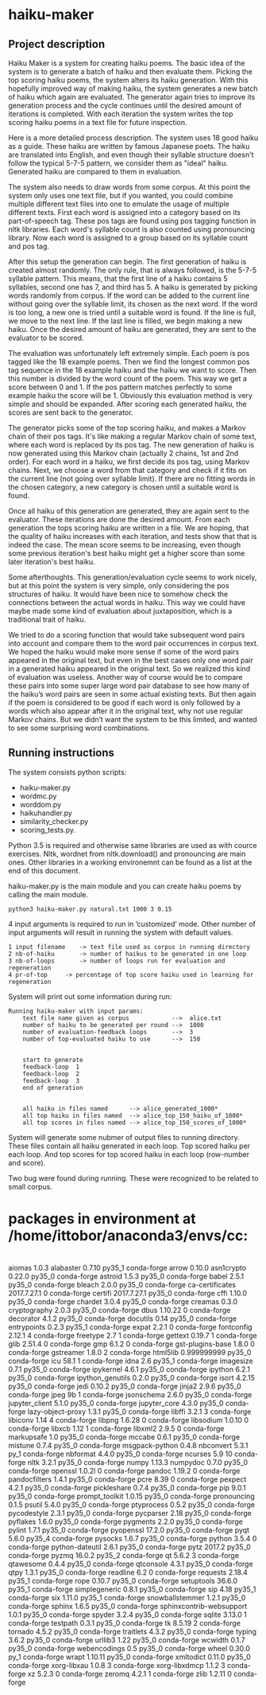# haiku-maker

## Project description

Haiku Maker is a system for creating haiku poems. The basic idea
of the system is to generate a batch of haiku and then evaluate
them. Picking the top scoring haiku poems, the system alters its
haiku generation. With this hopefully improved way of making haiku,
the system generates a new batch of haiku which again are evaluated.
The generator again tries to improve its generation process and the
cycle continues until the desired amount of iterations is completed.
With each iteration the system writes the top scoring haiku poems
in a text file for future inspection.

Here is a more detailed process description. The system uses 18
good haiku as a guide. These haiku are written by famous Japanese
poets. The haiku are translated into English, and even though their
syllable structure doesn't follow the typical 5-7-5 pattern, we
consider them as "ideal" haiku. Generated haiku are compared to
them in evaluation.

The system also needs to draw words from some corpus. At this point
the system only uses one text file, but if you wanted, you could
combine multiple different text files into one to emulate the
usage of multiple different texts. First each word is assigned into
a category based on its part-of-speech tag. These pos tags are
found using pos tagging function in nltk libraries. Each word's
syllable count is also counted using pronouncing library. Now
each word is assigned to a group based on its syllable count and
pos tag.

After this setup the generation can begin. The first generation
of haiku is created almost randomly. The only rule, that is always
followed, is the 5-7-5 syllable pattern. This means, that the first
line of a haiku contains 5 syllables, second one has 7, and third
has 5. A haiku is generated by picking words randomly from corpus.
If the word can be added to the current line without going over the
syllable limit, its chosen as the next word. If the word is too
long, a new one is tried until a suitable word is found. If the line
is full, we move to the next line. If the last line is filled, we
begin making a new haiku. Once the desired amount of haiku are 
generated, they are sent to the evaluator to be scored.

The evaluation was unfortunately left extremely simple. Each poem
is pos tagged like the 18 example poems. Then we find the longest
common pos tag sequence in the 18 example haiku and the haiku we
want to score. Then this number is divided by the word count of
the poem. This way we get a score between 0 and 1. If the pos
pattern matches perfectly to some example haiku the score will be 1.
Obviously this evaluation method is very simple and should be
expanded. After scoring each generated haiku, the scores are sent
back to the generator.

The generator picks some of the top scoring haiku, and makes a
Markov chain of their pos tags. It's like making a regular Markov
chain of some text, where each word is replaced by its pos tag.
The new generation of haiku is now generated using this Markov chain
(actually 2 chains, 1st and 2nd order). For each word in a haiku,
we first decide its pos tag, using Markov chains. Next, we choose
a word from that category and check if it fits on the current line
(not going over syllable limit). If there are no fitting words in
the chosen category, a new category is chosen until a suitable word
is found.

Once all haiku of this generation are generated, they are again sent
to the evaluator. These iterations are done the desired amount.
From each generation the tops scoring haiku are written in a file.
We are hoping, that the quality of haiku increases with each iteration,
and tests show that that is indeed the case. The mean score seems to
be increasing, even though some previous iteration's best haiku might
get a higher score than some later iteration's best haiku.

Some afterthoughts. This generation/evaluation cycle seems to work nicely,
but at this point the system is very simple, only considering the pos 
structures of haiku. It would have been nice to somehow check the connections
between the actual words in haiku. This way we could have maybe made
some kind of evaluation about juxtaposition, which is a traditional
trait of haiku. 

We tried to do a scoring function that would take 
subsequent word pairs into account and compare them to the word
pair occurrences in corpus text. We hoped the haiku would make more
sense if some of the word pairs appeared in the original text, but even
in the best cases only one word pair in a generated haiku appeared in
the original text. So we realized this kind of evaluation was useless.
Another way of course would be to compare these pairs into some super
large word pair database to see how many of the haiku’s word pairs are
seen in some actual existing texts. But then again if the poem is 
considered to be good if each word is only followed by a words which also
appear after it in the original text, why not use regular Markov chains.
But we didn’t want the system to be this limited, and wanted to see some
surprising word combinations. 

## Running instructions

The system consists python scripts:
- haiku-maker.py
- wordmc.py
- worddom.py
- haikuhandler.py
- similarity_checker.py
- scoring_tests.py.

Python 3.5 is required and otherwise same libraries are used as with cource exercises. Nltk, wordnet from nltk.download() and pronouncing are main ones. Other libraries in a working environemnt can be found as a list at the end of this document.

haiku-maker.py is the main module and you can create haiku poems by calling the main module.

	python3 haiku-maker.py natural.txt 1000 3 0.15

4 input arguments is required to run in ‘customized’ mode. Other number of input arguments will result in running the system with default values.

	1 input filename	-> text file used as corpus in running directory
	2 nb-of-haiku		-> number of haikus to be generated in one loop
	3 nb-of-loops		-> number of loops run for evaluation and regeneration
	4 pr-of-top		-> percentage of top score haiku used in learning for regeneration

System will print out some information during run:

	Running haiku-maker with input params:
		text file name given as corpus            -->  alice.txt
		number of haiku to be generated per round -->  1000
		number of evaluation-feedback loops       -->  3
		number of top-evaluated haiku to use      -->  150


		start to generate
		feedback-loop  1
		feedback-loop  2
		feedback-loop  3
		end of generation


		all haiku in files named      --> alice_generated_1000*
		all top haiku in files named  --> alice_top_150_haiku_of_1000*
		all top scores in files named --> alice_top_150_scores_of_1000*

System will generate some nubmer of output files to running directory. These files contain all haiku generated in each loop. Top scored haiku per each loop. And top scores for top scored haiku in each loop (row-number and score).

Two bug were found during running. These were recognized to be related to small corpus.

# packages in environment at /home/ittobor/anaconda3/envs/cc:
#
aiomas                    1.0.3                     <pip>
alabaster                 0.7.10                   py35_1    conda-forge
arrow                     0.10.0                    <pip>
asn1crypto                0.22.0                   py35_0    conda-forge
astroid                   1.5.3                    py35_0    conda-forge
babel                     2.5.1                    py35_0    conda-forge
bleach                    2.0.0                    py35_0    conda-forge
ca-certificates           2017.7.27.1                   0    conda-forge
certifi                   2017.7.27.1              py35_0    conda-forge
cffi                      1.10.0                   py35_0    conda-forge
chardet                   3.0.4                    py35_0    conda-forge
creamas                   0.3.0                     <pip>
cryptography              2.0.3                    py35_0    conda-forge
dbus                      1.10.22                       0    conda-forge
decorator                 4.1.2                    py35_0    conda-forge
docutils                  0.14                     py35_0    conda-forge
entrypoints               0.2.3                    py35_1    conda-forge
expat                     2.2.1                         0    conda-forge
fontconfig                2.12.1                        4    conda-forge
freetype                  2.7                           1    conda-forge
gettext                   0.19.7                        1    conda-forge
glib                      2.51.4                        0    conda-forge
gmp                       6.1.2                         0    conda-forge
gst-plugins-base          1.8.0                         0    conda-forge
gstreamer                 1.8.0                         2    conda-forge
html5lib                  0.999999999              py35_0    conda-forge
icu                       58.1                          1    conda-forge
idna                      2.6                      py35_1    conda-forge
imagesize                 0.7.1                    py35_0    conda-forge
ipykernel                 4.6.1                    py35_0    conda-forge
ipython                   6.2.1                    py35_0    conda-forge
ipython_genutils          0.2.0                    py35_0    conda-forge
isort                     4.2.15                   py35_0    conda-forge
jedi                      0.10.2                   py35_0    conda-forge
jinja2                    2.9.6                    py35_0    conda-forge
jpeg                      9b                            1    conda-forge
jsonschema                2.6.0                    py35_0    conda-forge
jupyter_client            5.1.0                    py35_0    conda-forge
jupyter_core              4.3.0                    py35_0    conda-forge
lazy-object-proxy         1.3.1                    py35_0    conda-forge
libffi                    3.2.1                         3    conda-forge
libiconv                  1.14                          4    conda-forge
libpng                    1.6.28                        0    conda-forge
libsodium                 1.0.10                        0    conda-forge
libxcb                    1.12                          1    conda-forge
libxml2                   2.9.5                         0    conda-forge
markupsafe                1.0                      py35_0    conda-forge
mccabe                    0.6.1                    py35_0    conda-forge
mistune                   0.7.4                    py35_0    conda-forge
msgpack-python            0.4.8                     <pip>
nbconvert                 5.3.1                      py_1    conda-forge
nbformat                  4.4.0                    py35_0    conda-forge
ncurses                   5.9                          10    conda-forge
nltk                      3.2.1                    py35_0    conda-forge
numpy                     1.13.3                    <pip>
numpydoc                  0.7.0                    py35_0    conda-forge
openssl                   1.0.2l                        0    conda-forge
pandoc                    1.19.2                        0    conda-forge
pandocfilters             1.4.1                    py35_0    conda-forge
pcre                      8.39                          0    conda-forge
pexpect                   4.2.1                    py35_0    conda-forge
pickleshare               0.7.4                    py35_0    conda-forge
pip                       9.0.1                    py35_0    conda-forge
prompt_toolkit            1.0.15                   py35_0    conda-forge
pronouncing               0.1.5                     <pip>
psutil                    5.4.0                    py35_0    conda-forge
ptyprocess                0.5.2                    py35_0    conda-forge
pycodestyle               2.3.1                    py35_0    conda-forge
pycparser                 2.18                     py35_0    conda-forge
pyflakes                  1.6.0                    py35_0    conda-forge
pygments                  2.2.0                    py35_0    conda-forge
pylint                    1.7.1                    py35_0    conda-forge
pyopenssl                 17.2.0                   py35_0    conda-forge
pyqt                      5.6.0                    py35_4    conda-forge
pysocks                   1.6.7                    py35_0    conda-forge
python                    3.5.4                         0    conda-forge
python-dateutil           2.6.1                    py35_0    conda-forge
pytz                      2017.2                   py35_0    conda-forge
pyzmq                     16.0.2                   py35_2    conda-forge
qt                        5.6.2                         3    conda-forge
qtawesome                 0.4.4                    py35_0    conda-forge
qtconsole                 4.3.1                    py35_0    conda-forge
qtpy                      1.3.1                    py35_0    conda-forge
readline                  6.2                           0    conda-forge
requests                  2.18.4                   py35_1    conda-forge
rope                      0.10.7                   py35_0    conda-forge
setuptools                36.6.0                   py35_1    conda-forge
simplegeneric             0.8.1                    py35_0    conda-forge
sip                       4.18                     py35_1    conda-forge
six                       1.11.0                   py35_1    conda-forge
snowballstemmer           1.2.1                    py35_0    conda-forge
sphinx                    1.6.5                    py35_0    conda-forge
sphinxcontrib-websupport  1.0.1                    py35_0    conda-forge
spyder                    3.2.4                    py35_0    conda-forge
sqlite                    3.13.0                        1    conda-forge
testpath                  0.3.1                    py35_0    conda-forge
tk                        8.5.19                        2    conda-forge
tornado                   4.5.2                    py35_0    conda-forge
traitlets                 4.3.2                    py35_0    conda-forge
typing                    3.6.2                    py35_0    conda-forge
urllib3                   1.22                     py35_0    conda-forge
wcwidth                   0.1.7                    py35_0    conda-forge
webencodings              0.5                      py35_0    conda-forge
wheel                     0.30.0                     py_1    conda-forge
wrapt                     1.10.11                  py35_0    conda-forge
xmltodict                 0.11.0                   py35_0    conda-forge
xorg-libxau               1.0.8                         3    conda-forge
xorg-libxdmcp             1.1.2                         3    conda-forge
xz                        5.2.3                         0    conda-forge
zeromq                    4.2.1                         1    conda-forge
zlib                      1.2.11                        0    conda-forge
